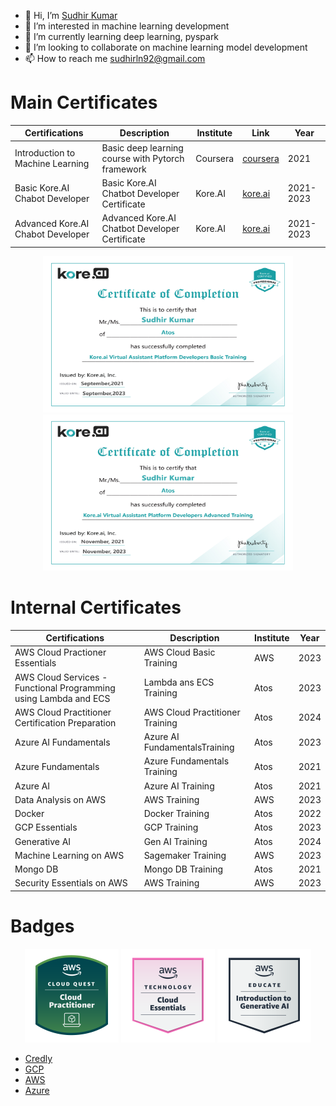 - 👋 Hi, I’m [Sudhir Kumar](@sudhirln92)
- 👀 I’m interested in machine learning development
- 🌱 I’m currently learning deep learning, pyspark
- 💞️ I’m looking to collaborate on machine learning model development
- 📫 How to reach me sudhirln92@gmail.com
 
<!---
sudhirln92/sudhirln92 is a ✨ special ✨ repository because its `README.md` (this file) appears on your GitHub profile.
You can click the Preview link to take a look at your changes.
--->

# Main Certificates
| Certifications | Description| Institute | Link | Year|
| ------ | ------ | ------ | ------ | ----- |
| Introduction to Machine Learning | Basic deep learning course with Pytorch framework |Coursera |  [coursera](https://coursera.org/share/228c6d30d86349bab114fb499cea4370)| 2021 |
| Basic Kore.AI Chabot Developer | Basic Kore.AI Chatbot Developer Certificate | Kore.AI |  [kore.ai](https://github.com/sudhirln92/data-science-courses/blob/master/Certifications/Kore.AI-Basic-Training-2021.jpg)| 2021-2023 |
| Advanced Kore.AI Chabot Developer | Advanced Kore.AI Chatbot Developer Certificate | Kore.AI |  [kore.ai](https://github.com/sudhirln92/data-science-courses/blob/master/Certifications/Kore.AI-Adavanced-Training-2021.jpg)| 2021-2023 |

<p align="center">
    <img src="https://github.com/sudhirln92/data-science-courses/blob/master/Certifications/Kore.AI-Basic-Training-2021.jpg?raw=true" alt="Kore.AI" width="400" height="250"/>
    <img src="https://github.com/sudhirln92/data-science-courses/blob/master/Certifications/Kore.AI-Adavanced-Training-2021.jpg?raw=true" alt="Kore.AI" width="400" height="250"/>
</p>

# Internal Certificates
| Certifications | Description| Institute | Year|
| ------ | ------ | ------ |----- |
| AWS Cloud Practioner Essentials | AWS Cloud Basic Training | AWS | 2023 |
| AWS Cloud Services - Functional Programming using Lambda and ECS | Lambda ans ECS Training | Atos| 2023 |
| AWS Cloud Practitioner Certification Preparation | AWS Cloud Practitioner Training | Atos | 2024 |
| Azure AI Fundamentals | Azure AI FundamentalsTraining | Atos | 2023 |
| Azure Fundamentals | Azure Fundamentals Training | Atos | 2021 |
| Azure AI | Azure AI Training | Atos | 2021 |
| Data Analysis on AWS | AWS Training | AWS | 2023 |
| Docker | Docker Training | Atos | 2022 |
| GCP Essentials | GCP Training | Atos | 2023 |
| Generative AI | Gen AI Training | Atos | 2024 |
| Machine Learning on AWS | Sagemaker Training | AWS | 2023 |
| Mongo DB | Mongo DB Training | Atos | 2021 |
| Security Essentials on AWS | AWS Training | AWS | 2023 |

# Badges
<p align="center">
    <img src="https://github.com/sudhirln92/data-science-courses/blob/master/Certifications/aws-cloud-quest-cloud-practitioner.png?raw=true" alt="AWS Cloud Quest" width="150" height="150"/>
    <img src="https://github.com/sudhirln92/data-science-courses/blob/master/Certifications/aws-knowledge-cloud-essentials.png?raw=true" alt="AWS Cloud Quest" width="150" height="150"/>
    <img src="https://github.com/sudhirln92/data-science-courses/blob/master/Certifications/aws-educate-introduction-to-generative-ai.png?raw=true" alt="AWS Cloud Quest" width="150" height="150"/>
</p>

* [Credly](https://www.credly.com/users/sudhirln92)
* [GCP](https://www.cloudskillsboost.google/public_profiles/f6562b3c-e66c-4321-bd35-0dcc49af8956)
* [AWS]()
* [Azure]()
